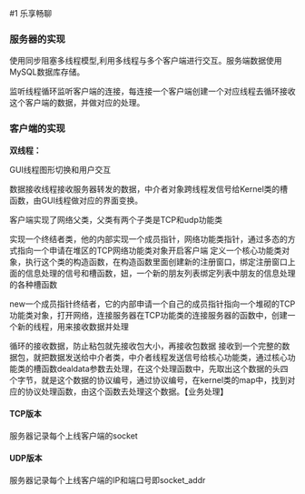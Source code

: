#1 乐享畅聊

### 服务器的实现

使用同步阻塞多线程模型,利用多线程与多个客户端进行交互。服务端数据使用MySQL数据库存储。

监听线程循环监听客户端的连接，每连接一个客户端创建一个对应线程去循环接收这个客户端的数据，并做对应的处理。

### 客户端的实现

**双线程：**

GUI线程图形切换和用户交互

数据接收线程接收服务器转发的数据，中介者对象跨线程发信号给Kernel类的槽函数，由GUI线程做对应的界面变换。



客户端实现了网络父类，父类有两个子类是TCP和udp功能类


实现一个终结者类，他的内部实现一个成员指针，网络功能类指针，通过多态的方式指向一个申请在堆区的TCP网络功能类对象开启客户端 定义一个核心功能类对象，执行这个类的构造函数，在构造函数里面创建新的注册窗口，绑定注册窗口上面的信息处理的信号和槽函数，妞，一个新的朋友列表绑定列表中朋友的信息处理的各种槽函数


new一个成员指针终结者，它的内部申请一个自己的成员指针指向一个堆砌的TCP功能类对象，打开网络，连接服务器在TCP功能类的连接服务器的函数中，创建一个新的线程，用来接收数据并处理

循环的接收数据，防止粘包就先接收包大小，再接收包数据
接收到一个完整的数据包，就把数据发送给中介者类，中介者线程发送信号给核心功能类，通过核心功能类的槽函数dealdata参数去处理，在这个处理函数中，先取出这个数据的头四个字节，就是这个数据的协议编号，通过协议编号，在kernel类的map中，找到对应的协议处理函数，由这个函数去处理这个数据。【业务处理】

#### TCP版本

服务器记录每个上线客户端的socket

#### UDP版本

服务器记录每个上线客户端的IP和端口号即socket_addr
